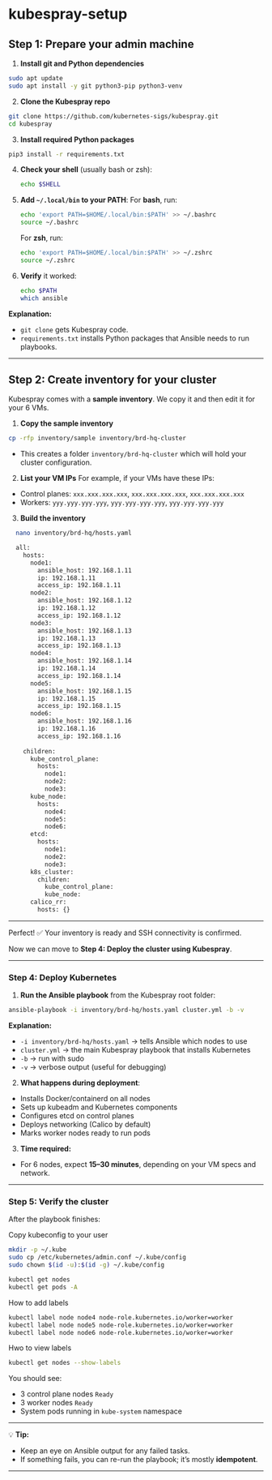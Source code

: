 # kubespray-setup

## **Step 1: Prepare your admin machine**

1. **Install git and Python dependencies**

```bash
sudo apt update
sudo apt install -y git python3-pip python3-venv
```

2. **Clone the Kubespray repo**

```bash
git clone https://github.com/kubernetes-sigs/kubespray.git
cd kubespray
```

3. **Install required Python packages**

```bash
pip3 install -r requirements.txt
```

4. **Check your shell** (usually bash or zsh):

   ```bash
   echo $SHELL
   ```

5. **Add `~/.local/bin` to your PATH**:
   For **bash**, run:

   ```bash
   echo 'export PATH=$HOME/.local/bin:$PATH' >> ~/.bashrc
   source ~/.bashrc
   ```

   For **zsh**, run:

   ```bash
   echo 'export PATH=$HOME/.local/bin:$PATH' >> ~/.zshrc
   source ~/.zshrc
   ```

6. **Verify** it worked:

   ```bash
   echo $PATH
   which ansible
   ```

**Explanation:**

* `git clone` gets Kubespray code.
* `requirements.txt` installs Python packages that Ansible needs to run playbooks.

---

## **Step 2: Create inventory for your cluster**

Kubespray comes with a **sample inventory**. We copy it and then edit it for your 6 VMs.

1. **Copy the sample inventory**

```bash
cp -rfp inventory/sample inventory/brd-hq-cluster
```

* This creates a folder `inventory/brd-hq-cluster` which will hold your cluster configuration.

2. **List your VM IPs**
   For example, if your VMs have these IPs:

* Control planes: `xxx.xxx.xxx.xxx`, `xxx.xxx.xxx.xxx`, `xxx.xxx.xxx.xxx`
* Workers: `yyy.yyy.yyy.yyy`, `yyy.yyy.yyy.yyy`, `yyy.yyy.yyy.yyy`

3. **Build the inventory**

```bash
  nano inventory/brd-hq/hosts.yaml
```
```bash
  all:
    hosts:
      node1:
        ansible_host: 192.168.1.11
        ip: 192.168.1.11
        access_ip: 192.168.1.11
      node2:
        ansible_host: 192.168.1.12
        ip: 192.168.1.12
        access_ip: 192.168.1.12
      node3:
        ansible_host: 192.168.1.13
        ip: 192.168.1.13
        access_ip: 192.168.1.13
      node4:
        ansible_host: 192.168.1.14
        ip: 192.168.1.14
        access_ip: 192.168.1.14
      node5:
        ansible_host: 192.168.1.15
        ip: 192.168.1.15
        access_ip: 192.168.1.15
      node6:
        ansible_host: 192.168.1.16
        ip: 192.168.1.16
        access_ip: 192.168.1.16
  
    children:
      kube_control_plane:
        hosts:
          node1:
          node2:
          node3:
      kube_node:
        hosts:
          node4:
          node5:
          node6:
      etcd:
        hosts:
          node1:
          node2:
          node3:
      k8s_cluster:
        children:
          kube_control_plane:
          kube_node:
      calico_rr:
        hosts: {}
```
---

Perfect! ✅ Your inventory is ready and SSH connectivity is confirmed.

Now we can move to **Step 4: Deploy the cluster using Kubespray**.

---

### **Step 4: Deploy Kubernetes**

1. **Run the Ansible playbook** from the Kubespray root folder:

```bash
ansible-playbook -i inventory/brd-hq/hosts.yaml cluster.yml -b -v
```

**Explanation:**

* `-i inventory/brd-hq/hosts.yaml` → tells Ansible which nodes to use
* `cluster.yml` → the main Kubespray playbook that installs Kubernetes
* `-b` → run with sudo
* `-v` → verbose output (useful for debugging)

2. **What happens during deployment**:

* Installs Docker/containerd on all nodes
* Sets up kubeadm and Kubernetes components
* Configures etcd on control planes
* Deploys networking (Calico by default)
* Marks worker nodes ready to run pods

3. **Time required:**

* For 6 nodes, expect **15–30 minutes**, depending on your VM specs and network.

---

### **Step 5: Verify the cluster**

After the playbook finishes:

Copy kubeconfig to your user

```bash
mkdir -p ~/.kube
sudo cp /etc/kubernetes/admin.conf ~/.kube/config
sudo chown $(id -u):$(id -g) ~/.kube/config
```

```bash
kubectl get nodes
kubectl get pods -A
```
How to add labels

```bash
kubectl label node node4 node-role.kubernetes.io/worker=worker
kubectl label node node5 node-role.kubernetes.io/worker=worker
kubectl label node node6 node-role.kubernetes.io/worker=worker
```

Hwo to view labels

```bash
kubectl get nodes --show-labels
```

You should see:

* 3 control plane nodes `Ready`
* 3 worker nodes `Ready`
* System pods running in `kube-system` namespace

---

💡 **Tip:**

* Keep an eye on Ansible output for any failed tasks.
* If something fails, you can re-run the playbook; it’s mostly **idempotent**.

---


